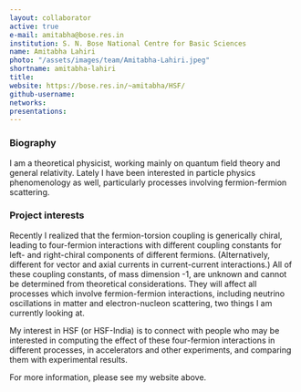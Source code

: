 ```yaml
---
layout: collaborator
active: true
e-mail: amitabha@bose.res.in
institution: S. N. Bose National Centre for Basic Sciences
name: Amitabha Lahiri
photo: "/assets/images/team/Amitabha-Lahiri.jpeg"
shortname: amitabha-lahiri
title:
website: https://bose.res.in/~amitabha/HSF/
github-username:
networks:
presentations:
---
```


### Biography

I am a theoretical physicist, working mainly on quantum field theory and general relativity. Lately I have been interested in particle physics phenomenology as well, particularly processes involving fermion-fermion scattering.

### Project interests

Recently I realized that the fermion-torsion coupling is generically chiral, leading to four-fermion interactions with different coupling constants for left- and right-chiral components of different fermions. (Alternatively, different for vector and axial currents in current-current interactions.) All of these coupling constants, of mass dimension -1, are unknown and cannot be determined from theoretical considerations. They will affect all processes which involve fermion-fermion interactions, including neutrino oscillations in matter and electron-nucleon scattering, two things I am currently looking at.

My interest in HSF (or HSF-India) is to connect with people who may be interested in computing the effect of these four-fermion interactions in different processes, in accelerators and other experiments, and comparing them with experimental results.

  For more information, please see my website above.
